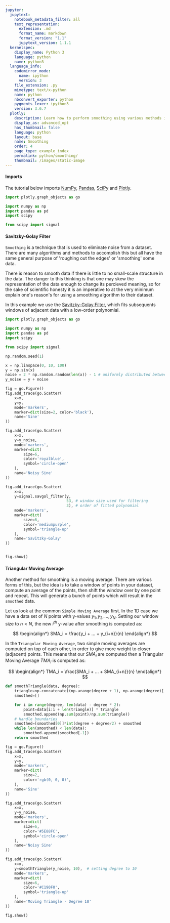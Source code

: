 ```yaml
---
jupyter:
  jupytext:
    notebook_metadata_filter: all
    text_representation:
      extension: .md
      format_name: markdown
      format_version: "1.1"
      jupytext_version: 1.1.1
  kernelspec:
    display_name: Python 3
    language: python
    name: python3
  language_info:
    codemirror_mode:
      name: ipython
      version: 3
    file_extension: .py
    mimetype: text/x-python
    name: python
    nbconvert_exporter: python
    pygments_lexer: ipython3
    version: 3.6.7
  plotly:
    description: Learn how to perform smoothing using various methods in Python.
    display_as: advanced_opt
    has_thumbnail: false
    language: python
    layout: base
    name: Smoothing
    order: 4
    page_type: example_index
    permalink: python/smoothing/
    thumbnail: /images/static-image
---
```


#### Imports

The tutorial below imports [NumPy](http://www.numpy.org/), [Pandas](https://plotly.com/pandas/intro-to-pandas-tutorial/), [SciPy](https://www.scipy.org/) and [Plotly](https://plotly.com/python/getting-started/).

```python
import plotly.graph_objects as go

import numpy as np
import pandas as pd
import scipy

from scipy import signal
```

#### Savitzky-Golay Filter

`Smoothing` is a technique that is used to eliminate noise from a dataset. There are many algorithms and methods to accomplish this but all have the same general purpose of 'roughing out the edges' or 'smoothing' some data.

There is reason to smooth data if there is little to no small-scale structure in the data. The danger to this thinking is that one may skew the representation of the data enough to change its percieved meaning, so for the sake of scientific honesty it is an imperative to at the very minimum explain one's reason's for using a smoothing algorithm to their dataset.

In this example we use the [Savitzky-Golay Filter](https://en.wikipedia.org/wiki/Savitzky%E2%80%93Golay_filter), which fits subsequents windows of adjacent data with a low-order polynomial.

```python
import plotly.graph_objects as go

import numpy as np
import pandas as pd
import scipy

from scipy import signal

np.random.seed(1)

x = np.linspace(0, 10, 100)
y = np.sin(x)
noise = 2 * np.random.random(len(x)) - 1 # uniformly distributed between -1 and 1
y_noise = y + noise

fig = go.Figure()
fig.add_trace(go.Scatter(
    x=x,
    y=y,
    mode='markers',
    marker=dict(size=2, color='black'),
    name='Sine'
))

fig.add_trace(go.Scatter(
    x=x,
    y=y_noise,
    mode='markers',
    marker=dict(
        size=6,
        color='royalblue',
        symbol='circle-open'
    ),
    name='Noisy Sine'
))

fig.add_trace(go.Scatter(
    x=x,
    y=signal.savgol_filter(y,
                           53, # window size used for filtering
                           3), # order of fitted polynomial
    mode='markers',
    marker=dict(
        size=6,
        color='mediumpurple',
        symbol='triangle-up'
    ),
    name='Savitzky-Golay'
))


fig.show()
```

#### Triangular Moving Average

Another method for smoothing is a moving average. There are various forms of this, but the idea is to take a window of points in your dataset, compute an average of the points, then shift the window over by one point and repeat. This will generate a bunch of points which will result in the `smoothed` data.

Let us look at the common `Simple Moving Average` first. In the 1D case we have a data set of $N$ points with y-values $y_1, y_2, ..., y_N$. Setting our window size to $n < N$, the new $i^{th}$ y-value after smoothing is computed as:

$$
\begin{align*}
SMA_i = \frac{y_i + ... + y_{i+n}}{n}
\end{align*}
$$

In the `Triangular Moving Average`, two simple moving averages are computed on top of each other, in order to give more weight to closer (adjacent) points. This means that our $SMA_i$ are computed then a Triangular Moving Average $TMA_i$ is computed as:

$$
\begin{align*}
TMA_i = \frac{SMA_i + ... + SMA_{i+n}}{n}
\end{align*}
$$

```python
def smoothTriangle(data, degree):
    triangle=np.concatenate((np.arange(degree + 1), np.arange(degree)[::-1])) # up then down
    smoothed=[]

    for i in range(degree, len(data) - degree * 2):
        point=data[i:i + len(triangle)] * triangle
        smoothed.append(np.sum(point)/np.sum(triangle))
    # Handle boundaries
    smoothed=[smoothed[0]]*int(degree + degree/2) + smoothed
    while len(smoothed) < len(data):
        smoothed.append(smoothed[-1])
    return smoothed

fig = go.Figure()
fig.add_trace(go.Scatter(
    x=x,
    y=y,
    mode='markers',
    marker=dict(
        size=2,
        color='rgb(0, 0, 0)',
    ),
    name='Sine'
))

fig.add_trace(go.Scatter(
    x=x,
    y=y_noise,
    mode='markers',
    marker=dict(
        size=6,
        color='#5E88FC',
        symbol='circle-open'
    ),
    name='Noisy Sine'
))

fig.add_trace(go.Scatter(
    x=x,
    y=smoothTriangle(y_noise, 10),  # setting degree to 10
    mode='markers',
    marker=dict(
        size=6,
        color='#C190F0',
        symbol='triangle-up'
    ),
    name='Moving Triangle - Degree 10'
))

fig.show()
```
